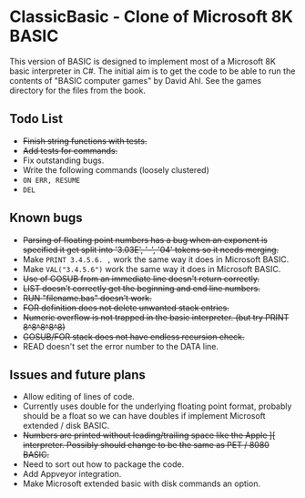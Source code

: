 # ClassicBasic - Clone of Microsoft 8K BASIC

This version of BASIC is designed to implement most of a Microsoft 8K basic interpreter in C#. 
The initial aim is to get the code to be able to run the contents of "BASIC computer games" by David Ahl. 
See the games directory for the files from the book.

## Todo List
* ~~Finish string functions with tests.~~
* ~~Add tests for commands.~~
* Fix outstanding bugs.
* Write the following commands (loosely clustered)
* ```ON ERR, RESUME```
* ```DEL```

## Known bugs
* ~~Parsing of floating point numbers has a bug when an exponent is specified it get split into '3.03E', '-', '04' tokens so it needs merging.~~
* Make ```PRINT 3.4.5.6. ,``` work the same way it does in Microsoft BASIC.
* Make ```VAL("3.4.5.6")``` work the same way it does in Microsoft BASIC.
* ~~Use of GOSUB from an immediate line doesn't return correctly.~~
* ~~LIST doesn't correctly get the beginning and end line numbers.~~
* ~~RUN "filename.bas" doesn't work.~~
* ~~FOR definition does not delete unwanted stack entries.~~
* ~~Numeric overflow is not trapped in the basic interpreter. (but try PRINT 8^8^8^8^8)~~
* ~~GOSUB/FOR stack does not have endless recursion check.~~
* READ doesn't set the error number to the DATA line.

## Issues  and future plans
* Allow editing of lines of code.
* Currently uses double for the underlying floating point format, probably should be a float so we can have doubles if implement Microsoft extended /  disk BASIC.
* ~~Numbers are printed without leading/trailing space like the Apple ][ interpreter. Possibly should change to be the same as PET / 8080 BASIC.~~
* Need to sort out how to package the code.
* Add Appveyor integration.
* Make Microsoft extended basic with disk commands an option.